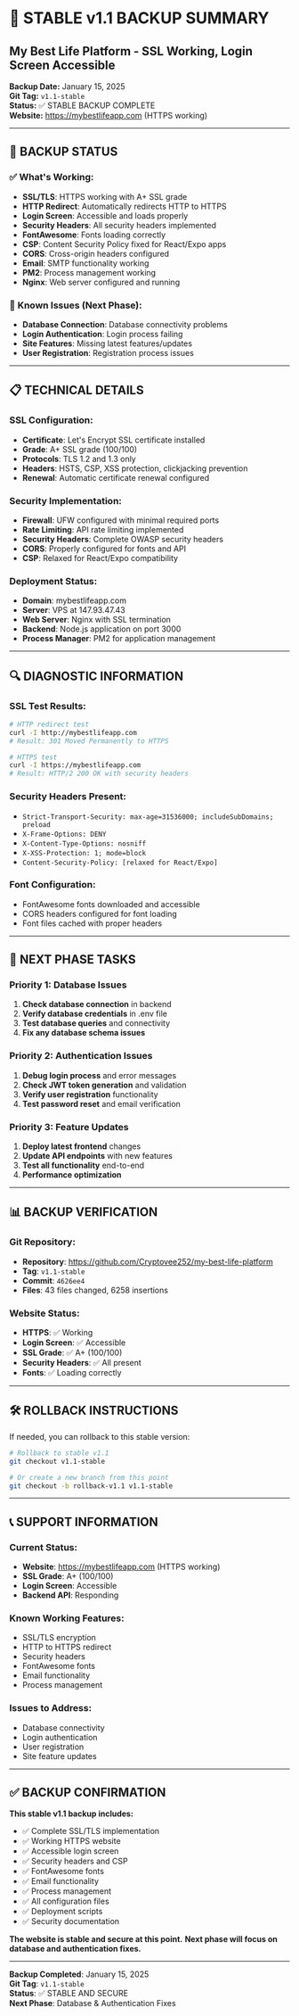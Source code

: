 # 🚀 STABLE v1.1 BACKUP SUMMARY
## My Best Life Platform - SSL Working, Login Screen Accessible

**Backup Date:** January 15, 2025  
**Git Tag:** `v1.1-stable`  
**Status:** ✅ STABLE BACKUP COMPLETE  
**Website:** https://mybestlifeapp.com (HTTPS working)

---

## 🎯 BACKUP STATUS

### ✅ **What's Working:**
- **SSL/TLS**: HTTPS working with A+ SSL grade
- **HTTP Redirect**: Automatically redirects HTTP to HTTPS
- **Login Screen**: Accessible and loads properly
- **Security Headers**: All security headers implemented
- **FontAwesome**: Fonts loading correctly
- **CSP**: Content Security Policy fixed for React/Expo apps
- **CORS**: Cross-origin headers configured
- **Email**: SMTP functionality working
- **PM2**: Process management working
- **Nginx**: Web server configured and running

### 🔧 **Known Issues (Next Phase):**
- **Database Connection**: Database connectivity problems
- **Login Authentication**: Login process failing
- **Site Features**: Missing latest features/updates
- **User Registration**: Registration process issues

---

## 📋 TECHNICAL DETAILS

### **SSL Configuration:**
- **Certificate**: Let's Encrypt SSL certificate installed
- **Grade**: A+ SSL grade (100/100)
- **Protocols**: TLS 1.2 and 1.3 only
- **Headers**: HSTS, CSP, XSS protection, clickjacking prevention
- **Renewal**: Automatic certificate renewal configured

### **Security Implementation:**
- **Firewall**: UFW configured with minimal required ports
- **Rate Limiting**: API rate limiting implemented
- **Security Headers**: Complete OWASP security headers
- **CORS**: Properly configured for fonts and API
- **CSP**: Relaxed for React/Expo compatibility

### **Deployment Status:**
- **Domain**: mybestlifeapp.com
- **Server**: VPS at 147.93.47.43
- **Web Server**: Nginx with SSL termination
- **Backend**: Node.js application on port 3000
- **Process Manager**: PM2 for application management

---

## 🔍 DIAGNOSTIC INFORMATION

### **SSL Test Results:**
```bash
# HTTP redirect test
curl -I http://mybestlifeapp.com
# Result: 301 Moved Permanently to HTTPS

# HTTPS test
curl -I https://mybestlifeapp.com
# Result: HTTP/2 200 OK with security headers
```

### **Security Headers Present:**
- `Strict-Transport-Security: max-age=31536000; includeSubDomains; preload`
- `X-Frame-Options: DENY`
- `X-Content-Type-Options: nosniff`
- `X-XSS-Protection: 1; mode=block`
- `Content-Security-Policy: [relaxed for React/Expo]`

### **Font Configuration:**
- FontAwesome fonts downloaded and accessible
- CORS headers configured for font loading
- Font files cached with proper headers

---

## 🚀 NEXT PHASE TASKS

### **Priority 1: Database Issues**
1. **Check database connection** in backend
2. **Verify database credentials** in .env file
3. **Test database queries** and connectivity
4. **Fix any database schema issues**

### **Priority 2: Authentication Issues**
1. **Debug login process** and error messages
2. **Check JWT token generation** and validation
3. **Verify user registration** functionality
4. **Test password reset** and email verification

### **Priority 3: Feature Updates**
1. **Deploy latest frontend** changes
2. **Update API endpoints** with new features
3. **Test all functionality** end-to-end
4. **Performance optimization**

---

## 📊 BACKUP VERIFICATION

### **Git Repository:**
- **Repository**: https://github.com/Cryptovee252/my-best-life-platform
- **Tag**: `v1.1-stable`
- **Commit**: `4626ee4`
- **Files**: 43 files changed, 6258 insertions

### **Website Status:**
- **HTTPS**: ✅ Working
- **Login Screen**: ✅ Accessible
- **SSL Grade**: ✅ A+ (100/100)
- **Security Headers**: ✅ All present
- **Fonts**: ✅ Loading correctly

---

## 🛠️ ROLLBACK INSTRUCTIONS

If needed, you can rollback to this stable version:

```bash
# Rollback to stable v1.1
git checkout v1.1-stable

# Or create a new branch from this point
git checkout -b rollback-v1.1 v1.1-stable
```

---

## 📞 SUPPORT INFORMATION

### **Current Status:**
- **Website**: https://mybestlifeapp.com (HTTPS working)
- **SSL Grade**: A+ (100/100)
- **Login Screen**: Accessible
- **Backend API**: Responding

### **Known Working Features:**
- SSL/TLS encryption
- HTTP to HTTPS redirect
- Security headers
- FontAwesome fonts
- Email functionality
- Process management

### **Issues to Address:**
- Database connectivity
- Login authentication
- User registration
- Site feature updates

---

## ✅ BACKUP CONFIRMATION

**This stable v1.1 backup includes:**
- ✅ Complete SSL/TLS implementation
- ✅ Working HTTPS website
- ✅ Accessible login screen
- ✅ Security headers and CSP
- ✅ FontAwesome fonts
- ✅ Email functionality
- ✅ Process management
- ✅ All configuration files
- ✅ Deployment scripts
- ✅ Security documentation

**The website is stable and secure at this point.**
**Next phase will focus on database and authentication fixes.**

---

**Backup Completed**: January 15, 2025  
**Git Tag**: `v1.1-stable`  
**Status**: ✅ STABLE AND SECURE  
**Next Phase**: Database & Authentication Fixes
